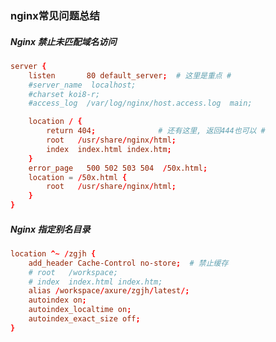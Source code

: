 <!--
 * @Description:
 * @Author: 焦国峰
 * @Github: https://github.com/clement-jiao
 * @Date: 2020-11-27 11:03:07
 * @LastEditors: clement-jiao
 * @LastEditTime: 2020-11-27 11:54:07
-->

### nginx常见问题总结

##### Nginx 禁止未匹配域名访问
```conf
server {
    listen       80 default_server;  # 这里是重点 #
    #server_name  localhost;
    #charset koi8-r;
    #access_log  /var/log/nginx/host.access.log  main;

    location / {
        return 404;              # 还有这里, 返回444也可以 #
        root   /usr/share/nginx/html;
        index  index.html index.htm;
    }
    error_page   500 502 503 504  /50x.html;
    location = /50x.html {
        root   /usr/share/nginx/html;
    }
}
```
##### Nginx 指定别名目录
```conf
location ^~ /zgjh {
    add_header Cache-Control no-store;  # 禁止缓存
    # root   /workspace;
    # index  index.html index.htm;
    alias /workspace/axure/zgjh/latest/;
    autoindex on;
    autoindex_localtime on;
    autoindex_exact_size off;
}
```
